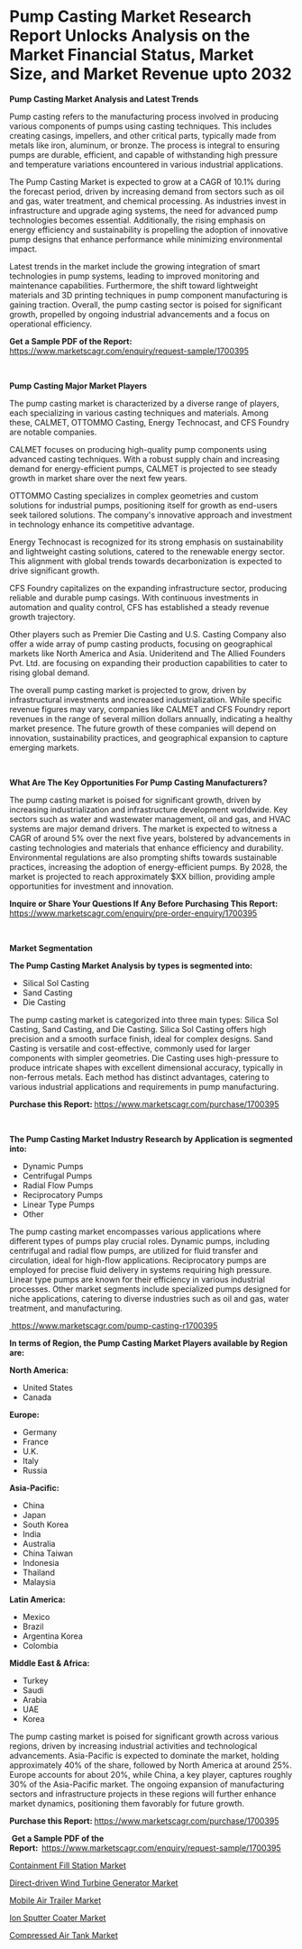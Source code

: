 <p><h1>Pump Casting Market Research Report Unlocks Analysis on the Market Financial Status, Market Size, and Market Revenue upto 2032</h1></p><p><strong>Pump Casting Market Analysis and Latest Trends</strong></p>
<p><p>Pump casting refers to the manufacturing process involved in producing various components of pumps using casting techniques. This includes creating casings, impellers, and other critical parts, typically made from metals like iron, aluminum, or bronze. The process is integral to ensuring pumps are durable, efficient, and capable of withstanding high pressure and temperature variations encountered in various industrial applications.</p><p>The Pump Casting Market is expected to grow at a CAGR of 10.1% during the forecast period, driven by increasing demand from sectors such as oil and gas, water treatment, and chemical processing. As industries invest in infrastructure and upgrade aging systems, the need for advanced pump technologies becomes essential. Additionally, the rising emphasis on energy efficiency and sustainability is propelling the adoption of innovative pump designs that enhance performance while minimizing environmental impact.</p><p>Latest trends in the market include the growing integration of smart technologies in pump systems, leading to improved monitoring and maintenance capabilities. Furthermore, the shift toward lightweight materials and 3D printing techniques in pump component manufacturing is gaining traction. Overall, the pump casting sector is poised for significant growth, propelled by ongoing industrial advancements and a focus on operational efficiency.</p></p>
<p><strong>Get a Sample PDF of the Report:&nbsp;</strong> <a href="https://www.marketscagr.com/enquiry/request-sample/1700395?utm_campaign=3277&utm_medium=2&utm_source=Github&utm_content=ia&utm_term=27032025&utm_id=pump-casting">https://www.marketscagr.com/enquiry/request-sample/1700395</a></p>
<p>&nbsp;</p>
<p><strong>Pump Casting Major Market Players</strong></p>
<p><p>The pump casting market is characterized by a diverse range of players, each specializing in various casting techniques and materials. Among these, CALMET, OTTOMMO Casting, Energy Technocast, and CFS Foundry are notable companies.</p><p>CALMET focuses on producing high-quality pump components using advanced casting techniques. With a robust supply chain and increasing demand for energy-efficient pumps, CALMET is projected to see steady growth in market share over the next few years.</p><p>OTTOMMO Casting specializes in complex geometries and custom solutions for industrial pumps, positioning itself for growth as end-users seek tailored solutions. The company's innovative approach and investment in technology enhance its competitive advantage.</p><p>Energy Technocast is recognized for its strong emphasis on sustainability and lightweight casting solutions, catered to the renewable energy sector. This alignment with global trends towards decarbonization is expected to drive significant growth.</p><p>CFS Foundry capitalizes on the expanding infrastructure sector, producing reliable and durable pump casings. With continuous investments in automation and quality control, CFS has established a steady revenue growth trajectory.</p><p>Other players such as Premier Die Casting and U.S. Casting Company also offer a wide array of pump casting products, focusing on geographical markets like North America and Asia. Unideritend and The Allied Founders Pvt. Ltd. are focusing on expanding their production capabilities to cater to rising global demand.</p><p>The overall pump casting market is projected to grow, driven by infrastructural investments and increased industrialization. While specific revenue figures may vary, companies like CALMET and CFS Foundry report revenues in the range of several million dollars annually, indicating a healthy market presence. The future growth of these companies will depend on innovation, sustainability practices, and geographical expansion to capture emerging markets.</p></p>
<p>&nbsp;</p>
<p><strong>What Are The Key Opportunities For Pump Casting Manufacturers?</strong></p>
<p><p>The pump casting market is poised for significant growth, driven by increasing industrialization and infrastructure development worldwide. Key sectors such as water and wastewater management, oil and gas, and HVAC systems are major demand drivers. The market is expected to witness a CAGR of around 5% over the next five years, bolstered by advancements in casting technologies and materials that enhance efficiency and durability. Environmental regulations are also prompting shifts towards sustainable practices, increasing the adoption of energy-efficient pumps. By 2028, the market is projected to reach approximately $XX billion, providing ample opportunities for investment and innovation.</p></p>
<p><strong>Inquire or Share Your Questions If Any Before Purchasing This Report:</strong> <a href="https://www.marketscagr.com/enquiry/pre-order-enquiry/1700395?utm_campaign=3277&utm_medium=2&utm_source=Github&utm_content=ia&utm_term=27032025&utm_id=pump-casting">https://www.marketscagr.com/enquiry/pre-order-enquiry/1700395</a></p>
<p>&nbsp;</p>
<p><strong>Market Segmentation</strong></p>
<p><strong>The Pump Casting Market Analysis by types is segmented into:</strong></p>
<p><ul><li>Silical Sol Casting</li><li>Sand Casting</li><li>Die Casting</li></ul></p>
<p><p>The pump casting market is categorized into three main types: Silica Sol Casting, Sand Casting, and Die Casting. Silica Sol Casting offers high precision and a smooth surface finish, ideal for complex designs. Sand Casting is versatile and cost-effective, commonly used for larger components with simpler geometries. Die Casting uses high-pressure to produce intricate shapes with excellent dimensional accuracy, typically in non-ferrous metals. Each method has distinct advantages, catering to various industrial applications and requirements in pump manufacturing.</p></p>
<p><strong>Purchase this Report:&nbsp;</strong><a href="https://www.marketscagr.com/purchase/1700395?utm_campaign=3277&utm_medium=2&utm_source=Github&utm_content=ia&utm_term=27032025&utm_id=pump-casting">https://www.marketscagr.com/purchase/1700395</a></p>
<p>&nbsp;</p>
<p><strong>The Pump Casting Market Industry Research by Application is segmented into:</strong></p>
<p><ul><li>Dynamic Pumps</li><li>Centrifugal Pumps</li><li>Radial Flow Pumps</li><li>Reciprocatory Pumps</li><li>Linear Type Pumps</li><li>Other</li></ul></p>
<p><p>The pump casting market encompasses various applications where different types of pumps play crucial roles. Dynamic pumps, including centrifugal and radial flow pumps, are utilized for fluid transfer and circulation, ideal for high-flow applications. Reciprocatory pumps are employed for precise fluid delivery in systems requiring high pressure. Linear type pumps are known for their efficiency in various industrial processes. Other market segments include specialized pumps designed for niche applications, catering to diverse industries such as oil and gas, water treatment, and manufacturing.</p></p>
<p><a href="https://www.marketscagr.com/pump-casting-r1700395?utm_campaign=3277&utm_medium=2&utm_source=Github&utm_content=ia&utm_term=27032025&utm_id=pump-casting">&nbsp;https://www.marketscagr.com/pump-casting-r1700395</a></p>
<p><strong>In terms of Region, the Pump Casting Market Players available by Region are:</strong></p>
<p>
    <p> <strong> North America: </strong>
        <ul>
            <li>United States</li>
            <li>Canada</li>
        </ul>
        </p> 
    <p> <strong> Europe: </strong>
        <ul>
            <li>Germany</li>
            <li>France</li>
            <li>U.K.</li>
            <li>Italy</li>
            <li>Russia</li>
        </ul>
        </p> 
    <p> <strong> Asia-Pacific: </strong>
        <ul>
            <li>China</li>
            <li>Japan</li>
            <li>South Korea</li>
            <li>India</li>
            <li>Australia</li>
            <li>China Taiwan</li>
            <li>Indonesia</li>
            <li>Thailand</li>
            <li>Malaysia</li>
        </ul>
        </p> 
    <p> <strong> Latin America: </strong>
        <ul>
            <li>Mexico</li>
            <li>Brazil</li>
            <li>Argentina Korea</li>
            <li>Colombia</li>
        </ul>
        </p> 
    <p> <strong> Middle East & Africa: </strong>
        <ul>
            <li>Turkey</li>
            <li>Saudi</li>
            <li>Arabia</li>
            <li>UAE</li>
            <li>Korea</li>
        </ul>
    </p>
    </p>
<p><p>The pump casting market is poised for significant growth across various regions, driven by increasing industrial activities and technological advancements. Asia-Pacific is expected to dominate the market, holding approximately 40% of the share, followed by North America at around 25%. Europe accounts for about 20%, while China, a key player, captures roughly 30% of the Asia-Pacific market. The ongoing expansion of manufacturing sectors and infrastructure projects in these regions will further enhance market dynamics, positioning them favorably for future growth.</p></p>
<p><strong>Purchase this Report: </strong><a href="https://www.marketscagr.com/purchase/1700395?utm_campaign=3277&utm_medium=2&utm_source=Github&utm_content=ia&utm_term=27032025&utm_id=pump-casting">https://www.marketscagr.com/purchase/1700395</a></p>
<p>&nbsp;<strong>Get a Sample PDF of the Report:&nbsp;&nbsp;</strong><a href="https://www.marketscagr.com/enquiry/request-sample/1700395?utm_campaign=3277&utm_medium=2&utm_source=Github&utm_content=ia&utm_term=27032025&utm_id=pump-casting">https://www.marketscagr.com/enquiry/request-sample/1700395</a></p>
<p><strong></strong></p>
<p><p><a href="https://www.linkedin.com/pulse/study-containment-fill-station-market-offeringdata-concerning-nsotc?utm_campaign=3277&utm_medium=2&utm_source=Github&utm_content=ia&utm_term=27032025&utm_id=pump-casting">Containment Fill Station Market</a></p><p><a href="https://github.com/aidelndasse/Market-Research-Report-List-1/blob/main/direct-driven-wind-turbine-generator-market.md?utm_campaign=3277&utm_medium=2&utm_source=Github&utm_content=ia&utm_term=27032025&utm_id=pump-casting">Direct-driven Wind Turbine Generator Market</a></p><p><a href="https://www.linkedin.com/pulse/mobile-air-trailer-market-analysis-report-predicts-trends-hvsgc?utm_campaign=3277&utm_medium=2&utm_source=Github&utm_content=ia&utm_term=27032025&utm_id=pump-casting">Mobile Air Trailer Market</a></p><p><a href="https://www.linkedin.com/pulse/ion-sputter-coater-market-report-2025-2032-cagr-analysis-gudjc?utm_campaign=3277&utm_medium=2&utm_source=Github&utm_content=ia&utm_term=27032025&utm_id=pump-casting">Ion Sputter Coater Market</a></p><p><a href="https://www.linkedin.com/pulse/strategic-forecast-compressed-air-tank-market-anticipated-cagr-f0bjc?utm_campaign=3277&utm_medium=2&utm_source=Github&utm_content=ia&utm_term=27032025&utm_id=pump-casting">Compressed Air Tank Market</a></p></p>